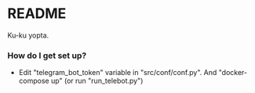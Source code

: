 # README #

Ku-ku yopta. 

###  ###

### How do I get set up? ###

* Edit "telegram_bot_token" variable in "src/conf/conf.py". And "docker-compose up" (or run "run_telebot.py")

